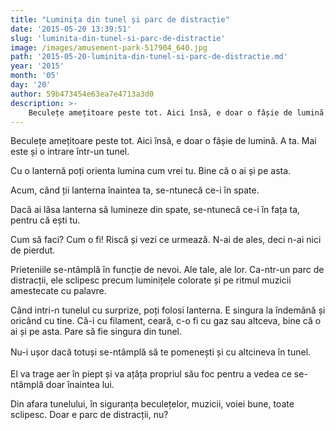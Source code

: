 ```yaml
---
title: "Luminița din tunel și parc de distracție"
date: '2015-05-20 13:39:51'
slug: 'luminita-din-tunel-si-parc-de-distractie'
image: /images/amusement-park-517904_640.jpg
path: '2015-05-20-luminita-din-tunel-si-parc-de-distractie.md'
year: '2015'
month: '05'
day: '20'
author: 59b473454e63ea7e4713a3d0
description: >-
    Beculețe amețitoare peste tot. Aici însă, e doar o fâșie de lumină. A ta. Mai este și o intrare într-un tunel.Cu o lanternă poți orienta lumina cum vrei tu. Bine că o ai și pe asta.Acum, când ții la
---
```

<div class="kg-card-markdown"><p>Beculețe amețitoare peste tot. Aici însă, e doar o fâșie de lumină. A ta. Mai este și o intrare într-un tunel.</p>
<p>Cu o lanternă poți orienta lumina cum vrei tu. Bine că o ai și pe asta.</p>
<p>Acum, când ții lanterna înaintea ta, se-ntunecă ce-i în spate.</p>
<p>Dacă ai lăsa lanterna să lumineze din spate, se-ntunecă ce-i în fața ta, pentru că ești tu.</p>
<p>Cum să faci? Cum o fi! Riscă și vezi ce urmează. N-ai de ales, deci n-ai nici de pierdut.</p>
<p>Prieteniile se-ntâmplă în funcție de nevoi. Ale tale, ale lor. Ca-ntr-un parc de distracții, ele sclipesc precum luminițele colorate și pe ritmul muzicii amestecate cu palavre.</p>
<p>Când intri-n tunelul cu surprize, poți folosi lanterna. E singura la îndemână și oricând cu tine. Că-i cu filament, ceară, c-o fi cu gaz sau altceva, bine că o ai și pe asta. Pare să fie singura din tunel.</p>
<p>Nu-i ușor dacă totuși se-ntâmplă să te pomenești  și cu altcineva <span style="line-height: 20.7999992370605px;">în </span>tunel<span style="line-height: 1.6;">.</span></p>
<p>El va trage aer în piept și va ațâța propriul său foc pentru a vedea ce se-ntâmplă doar înaintea lui.</p>
<p>Din afara tunelului, în siguranța beculețelor, muzicii, voiei bune, toate sclipesc. Doar e parc de distracții, nu?</p>
</div>
    